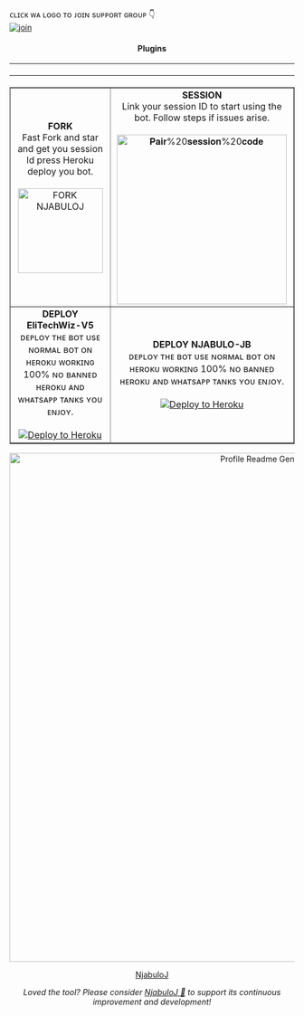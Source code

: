 




























































































































ᴄʟɪᴄᴋ ᴡᴀ ʟᴏɢᴏ ᴛᴏ ᴊᴏɪɴ sᴜᴘᴘᴏʀᴛ ɢʀᴏᴜᴘ 👇 
<br> [![join](https://github.com/Alien-alfa/PublicBot/blob/main/wlogo.svg.png)](https://whatsapp.com/channel/0029VarYP5iAInPtfQ8fRb2T)
  <div align="center"  >
<h4 align="center">Plugins</h1>

---

  </a>
  <hr style="margin-top: 20px; margin-bottom: 20px;"/>
</div>

<table align="center" cellpadding="10" border="1">
  <tr>
    <td align="center">
      <b>FORK</b><br>
      Fast Fork and star and get you session ld press Heroku deploy you bot.
      <br><br>
      <a href="https://github.com/NjabuloJ/Njabulo-Jb/fork">
        <img src="https://img.shields.io/badge/FORK-purple" alt="FORK NJABULOJ" width="150">
      </a>
    </td>
    <td align="center">
      <b>SESSION</b><br>
      Link your session ID to start using the bot. Follow steps if issues arise.
      <br><br>
      <a href="https://pair-session.onrender.com/">
        <img src="https://img.shields.io/badge/Pair%20session%20code-white" alt="𝐏𝐚𝐢𝐫%20𝐬𝐞𝐬𝐬𝐢𝐨𝐧%20𝐜𝐨𝐝𝐞" width="300">
      </a>
    </td>
  </tr>
  <tr>
    <td align="center">
      <b>DEPLOY EliTechWiz-V5</b><br>
      ᴅᴇᴘʟᴏʏ ᴛʜᴇ ʙᴏᴛ ᴜsᴇ ɴᴏʀᴍᴀʟ ʙᴏᴛ ᴏɴ ʜᴇʀᴏᴋᴜ ᴡᴏʀᴋɪɴɢ 100% ɴᴏ ʙᴀɴɴᴇᴅ ʜᴇʀᴏᴋᴜ ᴀɴᴅ ᴡʜᴀᴛsᴀᴘᴘ ᴛᴀɴᴋs ʏᴏᴜ ᴇɴᴊᴏʏ.
      <br><br>
      <a href="https://dashboard.heroku.com/new?button-url=https://github.com/NjabuloJ/Njabulo-JB1&template=https://github.com/NjabuloJ/Njabulo-JB1.git">
        <img src="https://www.herokucdn.com/deploy/button.svg" alt="Deploy to Heroku">
      </a>
    </td>
    <td align="center">
      <b>DEPLOY NJABULO-JB</b><br>
      ᴅᴇᴘʟᴏʏ ᴛʜᴇ ʙᴏᴛ ᴜsᴇ ɴᴏʀᴍᴀʟ ʙᴏᴛ ᴏɴ ʜᴇʀᴏᴋᴜ ᴡᴏʀᴋɪɴɢ 100% ɴᴏ ʙᴀɴɴᴇᴅ ʜᴇʀᴏᴋᴜ ᴀɴᴅ ᴡʜᴀᴛsᴀᴘᴘ ᴛᴀɴᴋs ʏᴏᴜ ᴇɴᴊᴏʏ.
      <br><br>
      <a href="https://dashboard.heroku.com/new?button-url=https://github.com/NjabuloJ/Njabulo-JB1 &template=https://github.com/NjabuloJ/Njabulo-JB1.git">
        <img src="https://www.herokucdn.com/deploy/button.svg" alt="Deploy to Heroku">
      </a>
    </td>
  </tr>
</table>


<div align="center" id="top">
  <img src="https://profile-readme-generator.com/assets/app.png" width="900" alt="Profile Readme Generator" />

  <a href="https://profile-readme-generator.com">NjabuloJ</a>
</div>

<p align="center">
<i>Loved the tool? Please consider <a href="https://www.paypal.com/NjabuloJ/?hosted_button_id=FR3A2DGVYKGJS">NjabuloJ 💸</a> to support its continuous<br/> improvement and development!</i>
</p>

